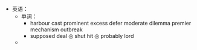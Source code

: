 - 英语：
	- 单词：
		- harbour
		  cast
		  prominent
		  excess
		  defer
		  moderate
		  dilemma
		  premier
		  mechanism
		  outbreak
		- supposed
		  deal
		  ◎
		  shut
		  hit
		  ◎
		  probably
		  lord
	-